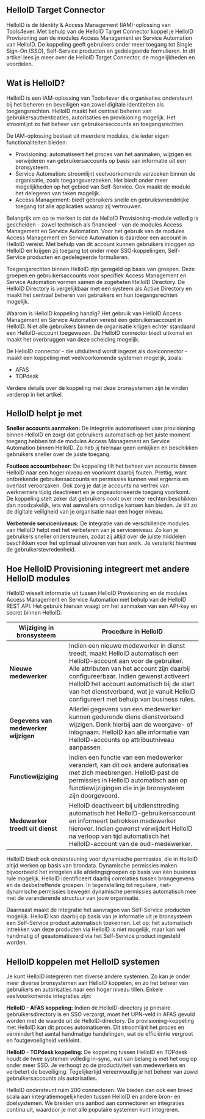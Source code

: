 ## HelloID Target Connector

HelloID is de Identity & Access Management (IAM)-oplossing van Tools4ever. Met behulp van de HelloID Target Connector koppel je HelloID Provisioning aan de modules Access Management en Service Automation van HelloID. De koppeling geeft gebruikers onder meer toegang tot Single Sign-On (SSO), Self-Service producten en gedelegeerde formulieren. In dit artikel lees je meer over de HelloID Target Connector, de mogelijkheden en voordelen.

## Wat is HelloID? 

HelloID is een IAM-oplossing van Tools4ever die organisaties ondersteunt bij het beheren en beveiligen van zowel digitale identiteiten als toegangsrechten. HelloID maakt het centraal beheren van gebruikersauthenticaties, autorisaties en provisioning mogelijk. Het stroomlijnt zo het beheer van gebruikersaccounts en toegangsrechten. 

De IAM-oplossing bestaat uit meerdere modules, die ieder eigen functionaliteiten bieden:

*	Provisioning: automatiseert het proces van het aanmaken, wijzigen en verwijderen van gebruikersaccounts op basis van informatie uit een bronsysteem. 
*	Service Automation: stroomlijnt veelvoorkomende verzoeken binnen de organisatie, zoals toegangsverzoeken. Het biedt onder meer mogelijkheden op het gebied van Self-Service. Ook maakt de module het delegeren van taken mogelijk.
*	Access Management: biedt gebruikers snelle en gebruiksvriendelijke toegang tot alle applicaties waarop zij vertrouwen.

Belangrijk om op te merken is dat de HelloID Provisioning-module volledig is gescheiden - zowel technisch als financieel - van de modules Access Management en Service Automation. Voor het gebruik van de modules Access Management en Service Automation is daardoor een account in HelloID vereist. Met behulp van dit account kunnen gebruikers inloggen op HelloID en krijgen zij toegang tot onder meer SSO-koppelingen, Self-Service producten en gedelegeerde formulieren. 

Toegangsrechten binnen HelloID zijn geregeld op basis van groepen. Deze groepen en gebruikersaccounts voor specifiek Access Management en Service Automation vormen samen de zogeheten HelloID Directory. De HelloID Directory is vergelijkbaar met een systeem als Active Directory en maakt het centraal beheren van gebruikers en hun toegangsrechten mogelijk. 

Waarom is HelloID koppeling handig?
Het gebruik van HelloID Access Management en Service Automation vereist een gebruikersaccount in HelloID. Niet alle gebruikers binnen de organisatie krijgen echter standaard een HelloID-account toegewezen. De HelloID connector biedt uitkomst en maakt het overbruggen van deze scheiding mogelijk.

De HelloID connector - die uitsluitend wordt ingezet als doelconnector - maakt een koppeling met veelvoorkomende systemen mogelijk, zoals: 

*	AFAS
*	TOPdesk

Verdere details over de koppeling met deze bronsystemen zijn te vinden verderop in het artikel.

## HelloID helpt je met

**Sneller accounts aanmaken:** De integratie automatiseert user provisioning binnen HelloID en zorgt dat gebruikers automatisch op het juiste moment toegang hebben tot de modules Access Management en Service Automation binnen HelloID. Zo heb jij hiernaar geen omkijken en beschikken gebruikers sneller over de juiste toegang.

**Foutloos accountbeheer:** De koppeling tilt het beheer van accounts binnen HelloID naar een hoger niveau en voorkomt daarbij fouten. Prettig, want ontbrekende gebruikersaccounts en permissies kunnen veel ergernis en overlast veroorzaken. Ook zorg je dat je accounts na vertrek van werknemers tijdig deactiveert en je ongeautoriseerde toegang voorkomt. De koppeling stelt zeker dat gebruikers nooit over meer rechten beschikken dan noodzakelijk, iets wat aanvallers onnodige kansen kan bieden. Je tilt zo de digitale veiligheid van je organisatie naar een hoger niveau. 

**Verbeterde serviceniveaus:** De integratie van de verschillende modules van HelloID helpt met het verbeteren van je serviceniveau. Zo kan je gebruikers sneller ondersteunen, zodat zij altijd over de juiste middelen beschikken voor het optimaal uitvoeren van hun werk. Je versterkt hiermee de gebruikerstevredenheid. 

## Hoe HelloID Provisioning integreert met andere HelloID modules

HelloID wisselt informatie uit tussen HelloID Provisioning en de modules Access Management en Service Automation met behulp van de HelloID REST API. Het gebruik hiervan vraagt om het aanmaken van een API-key en secret binnen HelloID.

| Wijziging in bronsysteem| 	Procedure in HelloID | 
| ----------------------------------------- | --------------------------|
|**Nieuwe medewerker**|	Indien een nieuwe medewerker in dienst treedt, maakt HelloID automatisch een HelloID-account aan voor de gebruiker. Alle attributen van het account zijn daarbij configureerbaar. Indien gewenst activeert HelloID het account automatisch bij de start van het dienstverband, wat je vanuit HelloID configureert met behulp van business rules.|
| **Gegevens van medewerker wijzigen** |	Allerlei gegevens van een medewerker kunnen gedurende diens dienstverband wijzigen. Denk hierbij aan de weergave- of inlognaam. HelloID kan alle informatie van HelloID-accounts op attribuutniveau aanpassen.|
| **Functiewijziging** |	Indien een functie van een medewerker verandert, kan dit ook andere autorisaties met zich meebrengen. HelloID past de permissies in HelloID automatisch aan op functiewijzigingen die in je bronsysteem zijn doorgevoerd.|
| **Medewerker treedt uit dienst** | HelloID deactiveert bij uitdiensttreding automatisch het HelloID-gebruikersaccount en informeert betrokken medewerker hierover. Indien gewenst verwijdert HelloID na verloop van tijd automatisch het HelloID-account van de oud-medewerker.|

HelloID biedt ook ondersteuning voor dynamische permissies, die in HelloID altijd werken op basis van brondata. Dynamische permissies maken bijvoorbeeld het inregelen alle afdelingsgroepen op basis van één business rule mogelijk. HelloID identificeert daarbij correlaties tussen brongegevens en de desbetreffende groepen. In tegenstelling tot reguliere, niet-dynamische permissies bewegen dynamische permissies automatisch mee met de veranderende structuur van jouw organisatie. 

Daarnaast maakt de integratie het aanvragen van Self-Service producten mogelijk. HelloID kan daarbij op basis van je informatie uit je bronsysteem een Self-Service product automatisch toekennen. Let op: het automatisch intrekken van deze producten via HelloID is niet mogelijk, maar kan wel handmatig of geautomatiseerd via het Self-Service product ingesteld worden. 

## HelloID koppelen met HelloID systemen

Je kunt HelloID integreren met diverse andere systemen. Zo kan je onder meer diverse bronsystemen aan HelloID koppelen, en zo het beheer van gebruikers en autorisaties naar een hoger niveau tillen. Enkele veelvoorkomende integraties zijn:

**HelloID - AFAS koppeling:** Indien de HelloID-directory je primaire gebruikersdirectory is en SSO verzorgt, moet het UPN-veld in AFAS gevuld worden met de waarde uit de HelloID-directory. De provisioning-koppeling met HelloID kan dit proces automatiseren. Dit stroomlijnt het proces en vermindert het aantal handmatige handelingen, wat de efficiëntie vergroot en foutgevoeligheid verkleint. 

**HelloID - TOPdesk koppeling:** De koppeling tussen HelloID en TOPdesk houdt de twee systemen volledig in-sync, wat van belang is met het oog op onder meer SSO. Je verhoogt zo de productiviteit van medewerkers en verbetert de beveiliging. Tegelijkertijd vereenvoudig je het beheer van zowel gebruikersaccounts als autorisaties. 

HelloID ondersteunt ruim 200 connectoren. We bieden dan ook een breed scala aan integratiemogelijkheden tussen HelloID en andere bron- en doelsystemen. We breiden ons aanbod aan connectoren en integraties continu uit, waardoor je met alle populaire systemen kunt integreren.
